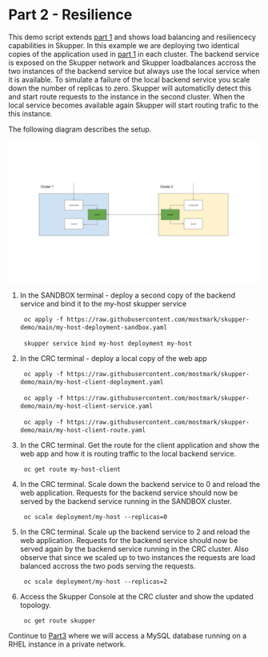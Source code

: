 # Part 2 - Resilience

This demo script extends [part 1](./part1-hybrid-cloud.md) and shows load balancing and resiliencecy capabilities in Skupper. In this example we are deploying two identical copies of the application used in [part 1](./part1-hybrid-cloud.md) in each cluster. The backend service is exposed on the Skupper network and Skupper loadbalances accross the two instances of the backend service but always use the local service when it is available. To simulate a failure of the local backend service you scale down the number of replicas to zero. Skupper will automaticlly detect this and start route requests to the instance in the second cluster. When the local service becomes available again Skupper will start routing trafic to the this instance.

The following diagram describes the setup.

![Part2 Demo Setup](./images/part2-demo-setup.png)

1. In the SANDBOX terminal - deploy a second copy of the backend service and bind it to the my-host skupper service

        oc apply -f https://raw.githubusercontent.com/mostmark/skupper-demo/main/my-host-deployment-sandbox.yaml
        
        skupper service bind my-host deployment my-host

2. In the CRC terminal - deploy a local copy of the web app

        oc apply -f https://raw.githubusercontent.com/mostmark/skupper-demo/main/my-host-client-deployment.yaml

        oc apply -f https://raw.githubusercontent.com/mostmark/skupper-demo/main/my-host-client-service.yaml

        oc apply -f https://raw.githubusercontent.com/mostmark/skupper-demo/main/my-host-client-route.yaml

3. In the CRC terminal. Get the route for the client application and show the web app and how it is routing traffic to the local backend service.

        oc get route my-host-client

4. In the CRC terminal. Scale down the backend service to 0 and reload the web application. Requests for the backend service should now be served by the backend service running in the SANDBOX cluster.

        oc scale deployment/my-host --replicas=0

5. In the CRC terminal. Scale up the backend service to 2 and reload the web application. Requests for the backend service should now be served again by the backend service running in the CRC cluster. Also observe that since we scaled up to two instances the requests are load balanced accross the two pods serving the requests.

        oc scale deployment/my-host --replicas=2

6. Access the Skupper Console at the CRC cluster and show the updated topology.

        oc get route skupper


Continue to [Part3](./part3-private-database.md) where we will access a MySQL database running on a RHEL instance in a private network.
